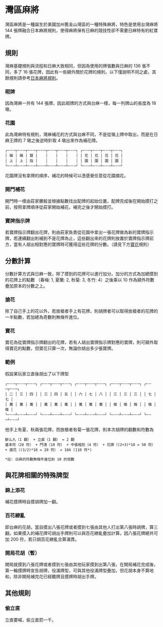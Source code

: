 # 灣區麻將

灣區麻將是一種誕生於美國加州舊金山灣區的一種特殊麻將，特色是使用台灣麻將 144 張牌融合日本麻將規則，使得麻將保有日麻的競技性卻不需要日麻特有的紅寶牌。

## 規則

灣麻基礎規則與流程和日麻大致相同，但因為使用的牌張數與日麻的 136 張不同，多了 16 張花牌，因此有一些額外關於花牌的規則，以下僅說明不同之處，其餘規則請參考[日本麻將規則](https://zh.wikipedia.org/wiki/%E6%97%A5%E6%9C%AC%E9%BA%BB%E5%B0%86%E8%A7%84%E5%88%99)。

### 砌牌

因為灣麻一共有 144 張牌，因此砌牌的方式與台麻一樣，每一列牌山的長度為 18 墩。

### 花園

此為灣麻特有規則，灣麻補花的方式與台麻不同，不是從嶺上牌中取出，而是在日麻王牌的 7 墩之後逆時針取 4 墩出來作為補花牌。

```
┌─－─┬─－─┬─－─┬─－─┬─－─┬─－─┬─－─┐ ┌─－─┬─－─┬─－─┬─－─┐
│ 嶺 │ 嶺 │ 寶 │ 　 │ 　 │ 　 │ 　 │ │ 花 │ 花 │ 花 │ 花 │
│ 上 │ 上 │ 指 │ 　 │ 　 │ 　 │ 　 │ │ 園 │ 園 │ 園 │ 園 │
└─－─┴─－─┴─－─┴─－─┴─－─┴─－─┴─－─┘ └─－─┴─－─┴─－─┴─－─┘
```

花園牌沒有拿牌的順序，補花的時候可以憑感覺任意從花園摘花。

### 開門補花

開門時一樣由莊家擲骰並根據點數找出配牌的起始位置，配牌完成後在開始摸打之前，按照拿牌順序從莊家開始補花，補完之後才開始摸打。

### 寶牌指示牌

若寶牌指示牌翻出花牌，則由莊家負責從花園中拿出一張花牌做為新的寶牌指示牌，若連續翻出則補到不是花牌為止，這些翻出來的花牌則放置於寶牌指示牌前方，當有人胡出相對應的寶牌時可獲得這些花牌的分數。（請見下方[寶花](#寶花)規則）

## 分數計算

分數計算方式與日麻一致，除了摸到的花牌可以進行加分。加分的方式為加總摸到的花牌上的點數 （春梅: 1, 夏蘭: 2, 秋菊: 3, 冬竹: 4）之後乘以 10 作為額外符數疊加原本的分數之上。

### 搶花

除了自己手上的花以外，若放槍者手上有花牌，則胡牌者可以取得放槍者的花牌的一半點數，若加總為奇數則無條件進位。

### 寶花

寶花為從寶牌指示牌翻出的花牌，若有人胡出寶牌指示牌對應的寶牌，則可額外取得寶花的點數，但寶花只算一次，無論你胡出多少張寶牌。

### 範例

假設某玩家立直後胡出了以下牌型

```
┌─－─┬─－─┬─－─┐ ┌─－─┬─－─┬─－─┐ ┌─－─┬─－─┬─－─┐ ┌─－─┬─－─┬─－─┐ ┌─－─┬─－─┐
│ 二 │ 三 │ 四 │ │ 三 │ 四 │ 五 │ │ 六 │ 七 │ 八 │ │ 三 │ 三 │ 三 │ │ 七 │ 七 │
│ 萬 │ 萬 │ 萬 │ │ 萬 │ 萬 │ 萬 │ │ 萬 │ 萬 │ 萬 │ │ 條 │ 條 │ 條 │ │ 條 │ 條 │
└─－─┴─－─┴─－─┘ └─－─┴─－─┴─－─┘ └─－─┴─－─┴─－─┘ └─－─┴─－─┴─－─┘ └─－─┴─－─┘
```

他手上有夏、秋兩張花牌，而放槍者有菊一張花牌，則本次胡牌的翻數和符數為

```
斷么九（1 翻） + 立直（1 翻） = 2 翻
基本符（20 符） + 門清（10 符） + 中張暗刻（4 符） + 花牌（(2+3)*10 = 50 符） + 搶花（(3/2)*10 = 20 符） = 104 (110 符*)

*註: 日麻的符數無條件進位到 10 的倍數
```

## 與花牌相關的特殊牌型

### 錦上添花

補花摸牌時自摸胡牌加一翻。

### 百花繚亂

即台麻的花胡，當自摸出八張花牌或者摸到七張由其他人打出第八張時胡牌，算三翻。如果摸入的補花牌可胡出手牌則可以與百花繚亂疊加計算。因八張花牌總共可加 200 符，若只胡百花繚亂合算滿貫。

### 開局花胡（暫）

開局就摸到八張花牌或者摸到七張由其他玩家摸到出第八張，在開局補花完成後，第一輪摸牌時宣告胡牌，役滿牌型，可與其他役滿牌型疊加，但花胡本身不算地和，除非開局補完花已經聽牌且摸牌時胡出手牌。

## 其他規則

### 偷立直

立直要喊，偷立直罰一千。
